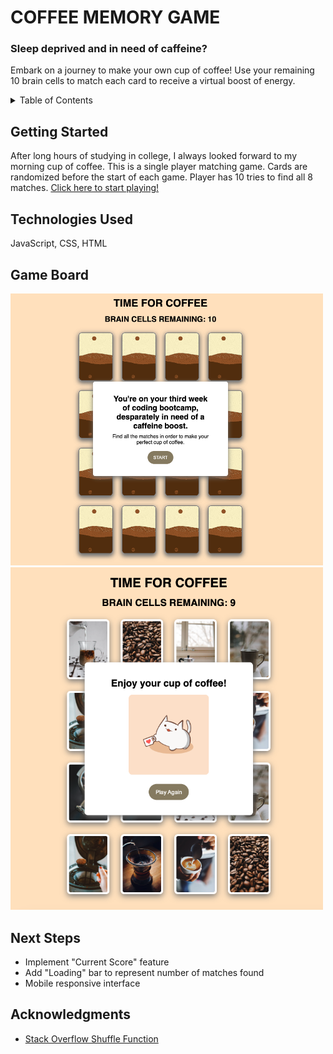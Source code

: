 <h1> COFFEE MEMORY GAME </h1>
<h3>Sleep deprived and in need of caffeine?</h3>
<p>Embark on a journey to make your own cup of coffee! Use your remaining 10 brain cells to match each card to receive a virtual boost of energy.
</p>

<!-- TABLE OF CONTENTS -->
<details>
  <summary>Table of Contents</summary>
  <ol>
    <li>
      <a href="#getting-started">Getting Started</a>
    </li>
    <li>
      <a href="#technologies-used">Technologies Used</a></li>
    </li>
    <li>
      <a href="#game-board">Game Board</a>
    </li>
    <li>
      <a href="#next-steps">Next Steps</a>
    </li>
    <li>
      <a href="#acknowledgments">Acknowledgements</a>
    </li>
  </ol>
</details>

## Getting Started

After long hours of studying in college, I always looked forward to my morning cup of coffee.
This is a single player matching game. Cards are randomized before the start of each game. Player has 10 tries to find all 8 matches.
<a href="https://dangabrielle.github.io/memory-game/">Click here to start playing!</a>

## Technologies Used

JavaScript, CSS, HTML

## Game Board

<img src="./images/readme_images/open page.png" width="500px"> 
<img src="./images/readme_images/winner popup.png" width="500px">

## Next Steps

<ul>
  <li> Implement "Current Score" feature
  <li> Add "Loading" bar to represent number of matches found
  <li> Mobile responsive interface
</ul>

## Acknowledgments

<ul>
  <li> <a href="https://www.webmound.com/shuffle-javascript-array/">Stack Overflow Shuffle Function</a>
</ul>
